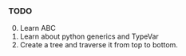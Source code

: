 ### TODO

0. Learn ABC
1. Learn about python generics and TypeVar
2. Create a tree and traverse it from top to bottom.

